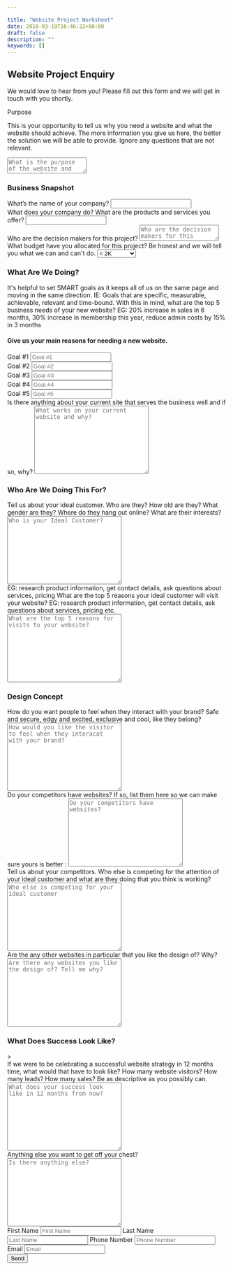 ```yaml
---

title: "Website Project Worksheet"
date: 2018-03-19T16:46:22+08:00
draft: false
description: ""
keywords: []
---
```

## Website Project Enquiry
We would love to hear from you! Please fill out this form and we will get in touch with you shortly.

<form name="website-project-worksheet" action="thank-you" netlify>
    <div id="1" class="form-group">
    <label for="purpose">Purpose</label>
    <p>This is your opportunity to tell us why you need a website and what the website should achieve. The more information you give us here, the better the solution we will be able to provide.  Ignore any questions that are not relevant.</p>
    <textarea class="form-control" name="purpose" placeholder="What is the purpose of the website and what should it achieve"></textarea>
    </div>
    <h3>Business Snapshot</h3>
    <div id="2" class="form-group">
    <label for="business-name">What’s the name of your company?</label>
    <input type="text" name="business-name" id="businessName" class="form-control">
    </div>
    <div id="3" class="form-group">
    <label for="business-name">What does your company do? What are the products and services you offer?</label>
    <input type="text" name="business-name" id="business-name" class="form-control">
    </div>
    <div id="4" class="form-group">
    <label for="decision-makers">Who are the decision makers for this project?</label>
    <textarea name="decision-makers" placeholder="Who are the decision makers for this project"></textarea>
    </div>
    <div id="5"  class="form-group">
    <label for="budget">What budget have you allocated for this project? Be honest and we will tell you what we can and can't do.</label>
    <select name="budget" id="5a" class="form-control">
        <option value="<$2K">&lt; 2K</option>
            <option value="$2K - $3K">$2K - $3K</option>
            <option value="$3K - $5K">$3K - $5K</option>
            <option value="$5K - $10K">$5K - $10K</option>
            <option value=">$10K">&gt; $10K</option>
            </select>
        </div>
        <h3>What Are We Doing?</h3>
    <p>   
    It's helpful to set SMART goals as it keeps all of us on the same page and moving in the same direction. 
    IE: Goals that are specific, measurable, achievable, relevant and time-bound.
    With this in mind, what are the top 5 business needs of your new website? 
    EG: 20% increase in sales in 6 months, 30% increase in membership this year, reduce admin costs by 15% in 3 months</p> 
            <h4>Give us your main reasons for needing a new website.</h4>
            <div id="8" class="form-group">
                <label for="goal-1">Goal #1</label>
                <input type="text" name="goal-1" id="goal-1" placeholder="Goal #1" class="form-control">
            </div>
            <div id="9" class="form-group">
                <label for="goal-2">Goal #2</label>
                <input type="text" name="goal-2" id="goal-2" placeholder="Goal #2" class="form-control">
            </div>
            <div id="10" class="form-group">
                <label for="goal-3">Goal #3</label>
                <input type="text" name="goal-3" id="goal-3" placeholder="Goal #3" class="form-control">
            </div>
            <div id="11" class="form-group">
                <label for="goal-4">Goal #4</label>
                <input type="text" name="goal-4" id="goal-4" placeholder="Goal #4" class="form-control">
            </div>
            <div id="12" class="form-group">
                <label for="goal-5">Goal #5</label>
                <input type="text" name="goal-" id="goal-5" placeholder="Goal #5" class="form-control">
            </div>
            <div id="13" class="form-group">
                <label for="current-website">Is there anything about your current site that serves the business well and if so, why?</label>
                <textarea name="current-website" id="current-website" cols="30" rows="10" class="form-control" placeholder="What works on your current website and why?"></textarea>
            </div>
          <h3>Who Are We Doing This For?</h3>
               <div id="16" class="form-group">
                <label for="ideal-customer">Tell us about your ideal customer. Who are they? How old are they? What gender are they? Where do they hang out online? What are their interests?</label>
                <textarea class="form-control" name="ideal-customer" id="ideal-customer" cols="30" rows="10" placeholder="Who is your Ideal Customer?"></textarea>
            </div>
            <div id="17" class="form-group">
                EG: research product information, get contact details, ask questions about services, pricing
                <label for="top-5-reasons">What are the top 5 reasons your ideal customer will visit your website? EG: research product information, get contact details, ask questions about services, pricing etc.</label>
                <textarea class="form-control" name="top-5-reasons" id="top-5-reasons" cols="30" rows="10" placeholder="What are the top 5 reasons for visits to your website?"></textarea>
            </div>
            <h3>Design Concept</h3>
            <div id="19" class="form-group" >
                <label for="visitor-feels">How do you want people to feel when they interact with your brand? Safe and secure, edgy and excited, exclusive and cool, like they belong?</label>
                <textarea class="form-control" name="visitor-feels" id="visitor-feels" cols="30" rows="10" placeholder="How would you like the visitor to feel when they interacat with your brand?"></textarea>
            </div>
            <div id="20" class="form-group">
                <label for="website-competitors">Do your competitors have websites? If so, list them here so we can make sure yours is better :</label>
                <textarea name="website-competitors" id="website-competitors" cols="30" rows="10" placeholder="Do your competitors have websites?" class="form-control"></textarea>
            </div>
            <div id="21" class="form-group">
                <label for="who-competitors">Tell us about your competitors. Who else is competing for the attention of your ideal customer and what are they doing that you think is working?</label>
                <textarea name="who-competitors" id="who-competitors" cols="30" rows="10" class="form-control" placeholder="Who else is competing for your ideal customer"></textarea>
            </div>
            <div id="22" class="form-group">
                <label for="design-likes">Are the any other websites in particular that you like the design of? Why?</label>
                <textarea name="design-likes" id="design-likes" cols="30" rows="10" class="form-control" placeholder="Are there any websites you like the design of? Tell me why?"></textarea>
            </div>
                <h3>What Does Success Look Like?</h3>>
            <div id="24" class="form-group">
                <label for="success-12">If we were to be celebrating a successful website strategy in 12 months time, what would that have to look like? How many website visitors? How many leads? How many sales? Be as descriptive as you possibly can.</label>
                <textarea name="success-12" id="success-12" cols="30" rows="10" class="form-control" placeholder="What does your success look like in 12 months from now?"></textarea>
            </div>
            <div id="25" class="form-group">
                <label for="anything-else">Anything else you want to get off your chest?</label>
                <textarea name="anything-else" id="anything-else" cols="30" rows="10" class="form-control" placeholder="Is there anything else?"></textarea>
            </div>
            <div id="26" class="form-control">
                <label for="fname">First Name</label>
                <input type="text" name="fname" id="fname" class="form-control" placeholder="First Name" required>
                <label for="lname">Last Name</label>
                <input type="text" name="lname" id="lname" class="form-control" placeholder="Last Name" required>
                <label for="phone">Phone Number</label>
                <input type="text" name="phone" id="phone" class="form-control" placeholder="Phone Number" required>
                <label for="email">Email</label>
                <input type="email" name="email" id="email" class="form-control" placeholder="Email" required>
            </div>
      <button>Send</button>
    </form>